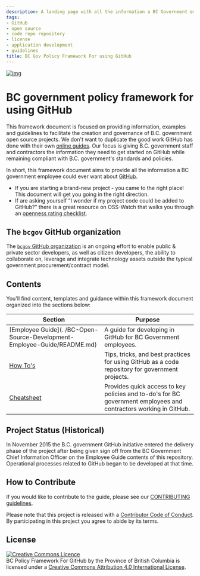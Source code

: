 ```yaml
---
description: A landing page with all the information a BC Government employee would ever want to know about using GitHub as a code repository for their application.
tags:
- GitHub
- open source
- code repo repository
- license
- application development
- guidelines
title: BC Gov Policy Framework For using GitHub
---
```

[![img](https://img.shields.io/badge/Lifecycle-Stable-97ca00)](https://github.com/bcgov/repomountie/blob/master/doc/lifecycle-badges.md)

# BC government policy framework for using GitHub

This framework document is focused on providing information, examples and guidelines to facilitate the creation and governance of B.C. government open source projects. We don't want to duplicate the good work GitHub has done with their own [online guides](https://guides.github.com/). Our focus is giving B.C. government staff and contractors the information they need to get started on GitHub while remaining compliant with B.C. government's standards and policies.

In short, this framework document aims to provide all the information a BC government employee could ever want about [GitHub](https://github.com/bcgov). 

* If you are starting a brand-new project - you came to the right place! This document will get you going in the right direction.
* If are asking yourself "I wonder if my project code could be added to GitHub?" there is a great resource on OSS-Watch that walks you through an [openness rating checklist](http://oss-watch.ac.uk/apps/openness/).

## The `bcgov` GitHub organization

The [`bcgov` GitHub organization](https://github.com/bcgov) is an ongoing effort to enable public & private sector developers, as well as citizen developers, the ability to collaborate on, leverage and integrate technology assets outside the typical government procurement/contract model.

## Contents

You'll find content, templates and guidance within this framework document organized into the sections below:

| Section                                                                  | Purpose                                                                                                          |
|--------------------------------------------------------------------------|------------------------------------------------------------------------------------------------------------------|
| [Employee Guide](. /BC-Open-Source-Development-Employee-Guide/README.md) | A guide for developing in GitHub for BC Government employees.                                                    |   
| [How To's](.//BC-Gov-Org-HowTo/README.md)                                | Tips, tricks, and best practices for using GitHub as a code repository for government projects.                  |
| [Cheatsheet](.//BC-Gov-Org-HowTo/Cheatsheet.md)                          | Provides quick access to key policies and to-do's for BC government employees and contractors working in GitHub. |

## Project Status (Historical)

In November 2015 the B.C. government GitHub initiative entered the delivery phase of the project after being given sign off from the BC Government Chief Information Officer on the Employee Guide contents of this repository. Operational processes related to GitHub began to be developed at that time.

## How to Contribute

If you would like to contribute to the guide, please see our [CONTRIBUTING guidelines](CONTRIBUTING.md).

Please note that this project is released with a [Contributor Code of Conduct](CODE_OF_CONDUCT.md). By participating in this project you agree to abide by its terms.

## License

<a rel="license" href="http://creativecommons.org/licenses/by/4.0/"><img alt="Creative Commons Licence" style="border-width:0" src="https://i.creativecommons.org/l/by/4.0/80x15.png" /></a><br /><span xmlns:dct="http://purl.org/dc/terms/" property="dct:title">BC Policy Framework For GitHub by the Province of British Columbia</span> is licensed under a <a rel="license" href="http://creativecommons.org/licenses/by/4.0/">Creative Commons Attribution 4.0 International License</a>.

